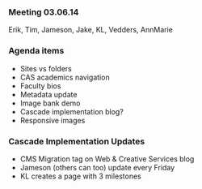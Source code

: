 ### Meeting 03.06.14
Erik, Tim, Jameson, Jake, KL, Vedders, AnnMarie

### Agenda items
* Sites vs folders
* CAS academics navigation
* Faculty bios
* Metadata update
* Image bank demo
* Cascade implementation blog?
* Responsive images

### Cascade Implementation Updates
* CMS Migration tag on Web & Creative Services blog
* Jameson (others can too) update every Friday
* KL creates a page with 3 milestones
